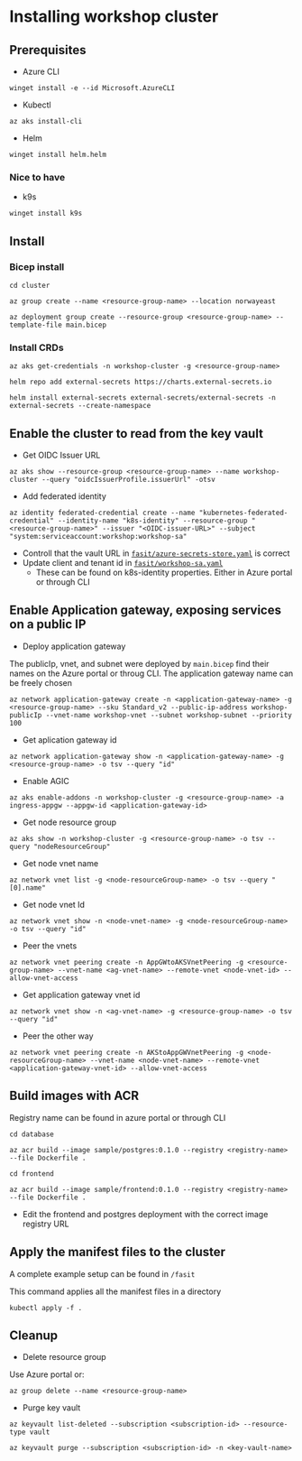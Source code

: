 # Installing workshop cluster

## Prerequisites

- Azure CLI

`winget install -e --id Microsoft.AzureCLI`

- Kubectl

`az aks install-cli`

- Helm

`winget install helm.helm`

### Nice to have

- k9s

`winget install k9s`

## Install

### Bicep install

`cd cluster`

`az group create --name <resource-group-name> --location norwayeast`

`az deployment group create --resource-group <resource-group-name> --template-file main.bicep`

### Install CRDs

`az aks get-credentials -n workshop-cluster -g <resource-group-name>`

`helm repo add external-secrets https://charts.external-secrets.io`

`helm install external-secrets external-secrets/external-secrets -n external-secrets --create-namespace`

## Enable the cluster to read from the key vault

- Get OIDC Issuer URL

`az aks show --resource-group <resource-group-name> --name workshop-cluster --query "oidcIssuerProfile.issuerUrl" -otsv`

- Add federated identity

`az identity federated-credential create --name "kubernetes-federated-credential" --identity-name "k8s-identity" --resource-group "<resource-group-name>" --issuer "<OIDC-issuer-URL>" --subject "system:serviceaccount:workshop:workshop-sa"`

- Controll that the vault URL in [`fasit/azure-secrets-store.yaml`](../fasit/azure-secrets-store.yaml) is correct
- Update client and tenant id in [`fasit/workshop-sa.yaml`](../fasit/workshop-sa.yaml)
    - These can be found on k8s-identity properties. Either in Azure portal or through CLI

## Enable Application gateway, exposing services on a public IP

- Deploy application gateway

The publicIp, vnet, and subnet were deployed by `main.bicep` find their names on the Azure portal or throug CLI. The application gateway name can be freely chosen

`az network application-gateway create -n <application-gateway-name> -g <resource-group-name> --sku Standard_v2 --public-ip-address workshop-publicIp --vnet-name workshop-vnet --subnet workshop-subnet --priority 100`

- Get aplication gateway id

`az network application-gateway show -n <application-gateway-name> -g <resource-group-name> -o tsv --query "id"`

- Enable AGIC

`az aks enable-addons -n workshop-cluster -g <resource-group-name> -a ingress-appgw --appgw-id <application-gateway-id>`

- Get node resource group

`az aks show -n workshop-cluster -g <resource-group-name> -o tsv --query "nodeResourceGroup"`

- Get node vnet name

`az network vnet list -g <node-resourceGroup-name> -o tsv --query "[0].name"`

- Get node vnet Id

`az network vnet show -n <node-vnet-name> -g <node-resourceGroup-name> -o tsv --query "id"`

- Peer the vnets

`az network vnet peering create -n AppGWtoAKSVnetPeering -g <resource-group-name> --vnet-name <ag-vnet-name> --remote-vnet <node-vnet-id> --allow-vnet-access`

- Get application gateway vnet id

`az network vnet show -n <ag-vnet-name> -g <resource-group-name> -o tsv --query "id"`

- Peer the other way

`az network vnet peering create -n AKStoAppGWVnetPeering -g <node-resourceGroup-name> --vnet-name <node-vnet-name> --remote-vnet <application-gateway-vnet-id> --allow-vnet-access`


## Build images with ACR

Registry name can be found in azure portal or through CLI 

`cd database`

`az acr build --image sample/postgres:0.1.0 --registry <registry-name> --file Dockerfile .`

`cd frontend`

`az acr build --image sample/frontend:0.1.0 --registry <registry-name> --file Dockerfile .`

- Edit the frontend and postgres deployment with the correct image registry URL

## Apply the manifest files to the cluster

A complete example setup can be found in `/fasit`

This command applies all the manifest files in a directory

`kubectl apply -f .`

## Cleanup

- Delete resource group

Use Azure portal or:

`az group delete --name <resource-group-name>`

- Purge key vault

`az keyvault list-deleted --subscription <subscription-id> --resource-type vault`

`az keyvault purge --subscription <subscription-id> -n <key-vault-name>`

